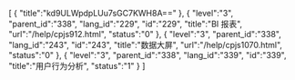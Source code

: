 [
	{
		"title":"kd9ULWpdpLUu7sGC7KWH8A=="
	},
	{
		"level":"3",
		"parent_id":"338",
		"lang_id":"229",
		"id":"229",
		"title":"BI 报表",
		"url":"/help/cpjs912.html",
		"status":"0"
	},
	{
		"level":"3",
		"parent_id":"338",
		"lang_id":"243",
		"id":"243",
		"title":"数据大屏",
		"url":"/help/cpjs1070.html",
		"status":"0"
	},
	{
		"level":"3",
		"parent_id":"338",
		"lang_id":"339",
		"id":"339",
		"title":"用户行为分析",
		"status":"1"
	}
]